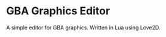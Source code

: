 GBA Graphics Editor
===================

A simple editor for GBA graphics.
Written in Lua using Love2D.
